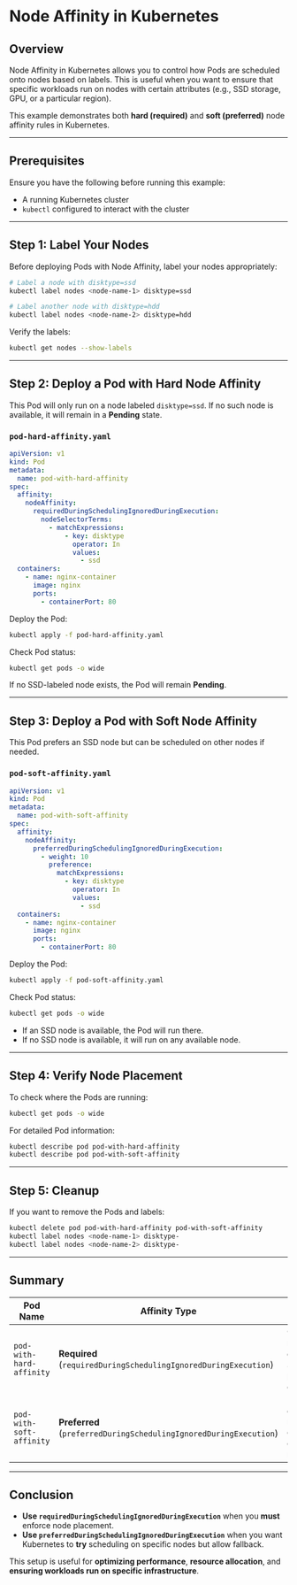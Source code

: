 # Node Affinity in Kubernetes

## Overview
Node Affinity in Kubernetes allows you to control how Pods are scheduled onto nodes based on labels. This is useful when you want to ensure that specific workloads run on nodes with certain attributes (e.g., SSD storage, GPU, or a particular region).

This example demonstrates both **hard (required)** and **soft (preferred)** node affinity rules in Kubernetes.

---

## Prerequisites
Ensure you have the following before running this example:
- A running Kubernetes cluster
- `kubectl` configured to interact with the cluster

---

## Step 1: Label Your Nodes
Before deploying Pods with Node Affinity, label your nodes appropriately:

```sh
# Label a node with disktype=ssd
kubectl label nodes <node-name-1> disktype=ssd

# Label another node with disktype=hdd
kubectl label nodes <node-name-2> disktype=hdd
```

Verify the labels:
```sh
kubectl get nodes --show-labels
```

---

## Step 2: Deploy a Pod with Hard Node Affinity
This Pod will only run on a node labeled `disktype=ssd`. If no such node is available, it will remain in a **Pending** state.

### **`pod-hard-affinity.yaml`**
```yaml
apiVersion: v1
kind: Pod
metadata:
  name: pod-with-hard-affinity
spec:
  affinity:
    nodeAffinity:
      requiredDuringSchedulingIgnoredDuringExecution:
        nodeSelectorTerms:
          - matchExpressions:
              - key: disktype
                operator: In
                values:
                  - ssd
  containers:
    - name: nginx-container
      image: nginx
      ports:
        - containerPort: 80
```

Deploy the Pod:
```sh
kubectl apply -f pod-hard-affinity.yaml
```

Check Pod status:
```sh
kubectl get pods -o wide
```

If no SSD-labeled node exists, the Pod will remain **Pending**.

---

## Step 3: Deploy a Pod with Soft Node Affinity
This Pod prefers an SSD node but can be scheduled on other nodes if needed.

### **`pod-soft-affinity.yaml`**
```yaml
apiVersion: v1
kind: Pod
metadata:
  name: pod-with-soft-affinity
spec:
  affinity:
    nodeAffinity:
      preferredDuringSchedulingIgnoredDuringExecution:
        - weight: 10
          preference:
            matchExpressions:
              - key: disktype
                operator: In
                values:
                  - ssd
  containers:
    - name: nginx-container
      image: nginx
      ports:
        - containerPort: 80
```

Deploy the Pod:
```sh
kubectl apply -f pod-soft-affinity.yaml
```

Check Pod status:
```sh
kubectl get pods -o wide
```

- If an SSD node is available, the Pod will run there.
- If no SSD node is available, it will run on any available node.

---

## Step 4: Verify Node Placement
To check where the Pods are running:
```sh
kubectl get pods -o wide
```

For detailed Pod information:
```sh
kubectl describe pod pod-with-hard-affinity
kubectl describe pod pod-with-soft-affinity
```

---

## Step 5: Cleanup
If you want to remove the Pods and labels:
```sh
kubectl delete pod pod-with-hard-affinity pod-with-soft-affinity
kubectl label nodes <node-name-1> disktype-
kubectl label nodes <node-name-2> disktype-
```

---

## Summary
| Pod Name | Affinity Type | Behavior |
|----------|--------------|----------|
| `pod-with-hard-affinity` | **Required** (`requiredDuringSchedulingIgnoredDuringExecution`) | Only runs on nodes with `disktype=ssd`. Stays pending otherwise. |
| `pod-with-soft-affinity` | **Preferred** (`preferredDuringSchedulingIgnoredDuringExecution`) | Prefers `disktype=ssd` nodes but can run elsewhere if needed. |

---

## Conclusion
- **Use `requiredDuringSchedulingIgnoredDuringExecution`** when you **must** enforce node placement.
- **Use `preferredDuringSchedulingIgnoredDuringExecution`** when you want Kubernetes to **try** scheduling on specific nodes but allow fallback.

This setup is useful for **optimizing performance**, **resource allocation**, and **ensuring workloads run on specific infrastructure**.

